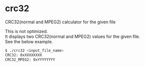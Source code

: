 # crc32
CRC32(normal and MPEG2) calculator for the given file

This is not optimized.  
It displays two CRC32(normal and MPEG2) values for the given file.  
See the below example.
```bash
$ ./crc32 <input_file_name>
CRC32: 0xXXXXXXXX
CRC32_MPEG2: 0xYYYYYYYY
```
